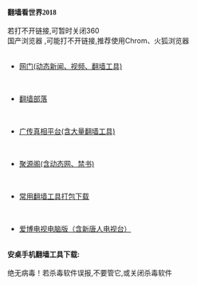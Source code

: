 </head>
<body>
<div id="text1" style="position:absolute; overflow:hidden; left:15px; top:20px; width:419px; height:540px; z-index:0">
<div class="wpmd">
<div><font face="宋体" class="ws12"><B>翻墙看世界2018</B></font></div>
<div><BR></div>
<div>若打不开链接,可暂时关闭360 </div>

<div>国产浏览器 ,可能打不开链接,推荐使用Chrom、火狐浏览器</div>
<div><BR></div>
<UL>
<li><font class="ws11"><a href="https://github.com/ogate2/ogate2/blob/master/README.md" title="" target="_blank">网门(动态新闻、视频、翻墙工具)</a></font></li>
</UL>
<div><font class="ws11"><a href="https://github.com/ogate2/ogate2/blob/master/README.md" title=""><BR></a></font></div>
<UL>
<li><font class="ws11"><a href="https://github.com/osurf/osurf/blob/master/README.md" title="" target="_blank">翻墙部落</a></font></li>
</UL>
<div><font class="ws11"><a href="https://github.com/osurf/osurf/blob/master/README.md" title=""><BR></a></font></div>
<UL>
<li><font class="ws11"><a href="https://github.com/bannedbook/fanqiang/wiki" title="" target="_blank">广传真相平台(含大量翻墙工具)</a></font></li>
</UL>
<div><font class="ws11"><a href="https://raw.githubusercontent.com/xifulinmen/mingming/master/tool.zip" title=""><BR></a></font></div>
<UL>
<li><font class="ws11"><a href="https://github.com/yuange99/4/wiki" title="" target="_blank">聚源阁(含动态网、禁书)</a></font></li>
</UL>
<div><font class="ws11"><a href="https://github.com/yuange99/4/wiki" title=""><BR></a></font></div>
<UL>
<li><font class="ws11"><a href="https://raw.githubusercontent.com/xifulinmen/mingming/master/tool.zip" title="" target="_blank">常用翻墙工具打包下载</a></font></li>
</UL>
<div><font class="ws11"><a href="https://raw.githubusercontent.com/xifulinmen/mingming/master/tool.zip" title=""><BR></a></font></div>
<UL>
<li><font class="ws11"><a href="https://raw.githubusercontent.com/osurf/osurf/master/iPPOTV.rar" title="" target="_blank">爱博电视电脑版（含新唐人电视台）</a></font></li>
</UL>
<div><font class="ws11"><a href="https://raw.githubusercontent.com/osurf/osurf/master/iPPOTV.rar" title=""><BR></a></font></div>
<div><font class="ws11"><B>安桌手机翻墙工具下载: </B></font></div>
<div><B><BR></B></div>

<div>绝无病毒！若杀毒软件误报,不要管它,或关闭杀毒软件 </div>
<div><BR></div>
<UL>
<li><font class="ws11"><a href="https://raw.githubusercontent.com/zh99/fanqiang/master/um45.apk" title="" target="_blank">无界一点通地址1</a></font><font color="#000000" class="ws11">&nbsp;&nbsp;&nbsp;&nbsp; </font><font class="ws11"><a href="https://raw.githubusercontent.com/osurf/osurf/master/um.apk?23455634" title="" target="_blank">地址2</a></font><font color="#000000" class="ws11">&nbsp;&nbsp;&nbsp;&nbsp;&nbsp;&nbsp; </font></li>
</UL>
<div><font class="ws11"><a href="https://raw.githubusercontent.com/jjliu102/m/m/um.apk" title=""><BR></a></font></div>
<UL>
<li><font class="ws11"><a href="https://raw.githubusercontent.com/oGate2/up/master/oGate.apk" title="" target="_blank">网门地址1</a></font><font color="#000000" class="ws11">&nbsp;&nbsp;&nbsp;&nbsp;&nbsp;&nbsp;&nbsp;&nbsp;&nbsp;&nbsp;&nbsp;&nbsp;&nbsp;&nbsp;&nbsp; </font><font class="ws11"><a href="https://raw.githubusercontent.com/opipe/Up/master/Tools/oGate.apk" title="" target="_blank">地址2</a></font></li>
</UL>
<div><font class="ws11"><a href="https://raw.githubusercontent.com/oGate2/up/master/oGate.apk" title=""><BR></a></font></div>
<UL>
<li><font class="ws11"><a href="https://raw.githubusercontent.com/SzzdOgate/update/master/extras/SzzdOgate.apk" title="" target="_blank">神州正道（看视频很快）</a></font></li>
</UL>
<div><font class="ws11"><a href="https://raw.githubusercontent.com/SzzdOgate/update/master/extras/SzzdOgate.apk" title=""><BR></a></font></div>
<UL>
<li><font class="ws11"><a href="https://raw.githubusercontent.com/osurf/osurf/master/iNTD_TV.apk" title="" target="_blank">新唐人电视台</a></font></li>
</UL>
